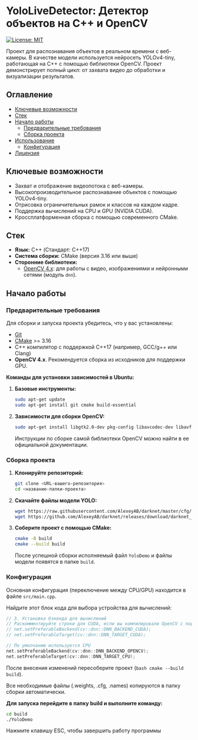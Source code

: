 # YoloLiveDetector: Детектор объектов на C++ и OpenCV

[![License: MIT](https://img.shields.io/badge/License-MIT-yellow.svg)](https://opensource.org/licenses/MIT)

Проект для распознавания объектов в реальном времени с веб-камеры. В качестве модели используется нейросеть YOLOv4-tiny, работающая на C++ с помощью библиотеки OpenCV. Проект демонстрирует полный цикл: от захвата видео до обработки и визуализации результатов.

## Оглавление
- [Ключевые возможности](#ключевые-возможности)
- [Стек](#Стек)
- [Начало работы](#начало-работы)
  - [Предварительные требования](#предварительные-требования)
  - [Сборка проекта](#сборка-проекта)
- [Использование](#использование)
  - [Конфигурация](#конфигурация)
- [Лицензия](#лицензия)

## Ключевые возможности
- Захват и отображение видеопотока с веб-камеры.
- Высокопроизводительное распознавание объектов с помощью YOLOv4-tiny.
- Отрисовка ограничительных рамок и классов на каждом кадре.
- Поддержка вычислений на CPU и GPU (NVIDIA CUDA).
- Кроссплатформенная сборка с помощью современного CMake.

## Стек
- **Язык:** C++ (Стандарт: C++17)
- **Система сборки:** CMake (версия 3.16 или выше)
- **Сторонние библиотеки:**
  - [OpenCV 4.x](https://opencv.org/): для работы с видео, изображениями и нейронными сетями (модуль `dnn`).

## Начало работы

### Предварительные требования
Для сборки и запуска проекта убедитесь, что у вас установлены:
- [Git](https://git-scm.com/)
- [CMake](https://cmake.org/download/) >= 3.16
- C++ компилятор с поддержкой C++17 (например, GCC/g++ или Clang)
- **OpenCV 4.x**. Рекомендуется сборка из исходников для поддержки GPU.

**Команды для установки зависимостей в Ubuntu:**

1.  **Базовые инструменты:**
    ```bash
    sudo apt-get update
    sudo apt-get install git cmake build-essential
    ```

2.  **Зависимости для сборки OpenCV:**
    ```bash
    sudo apt-get install libgtk2.0-dev pkg-config libavcodec-dev libavformat-dev libswscale-dev python3-dev python3-numpy libtbb-dev libjpeg-dev libpng-dev libtiff-dev libdc1394-dev
    ```
    Инструкции по сборке самой библиотеки OpenCV можно найти в ее официальной документации.

### Сборка проекта

1.  **Клонируйте репозиторий:**
    ```bash
    git clone <URL-вашего-репозитория>
    cd <название-папки-проекта>
    ```

2.  **Скачайте файлы модели YOLO:**
    ```bash
    wget https://raw.githubusercontent.com/AlexeyAB/darknet/master/cfg/yolov4-tiny.cfg
    wget https://github.com/AlexeyAB/darknet/releases/download/darknet_yolo_v4_pre/yolov4-tiny.weights
    ```

3.  **Соберите проект с помощью CMake:**
    ```bash
    cmake -B build
    cmake --build build
    ```
    После успешной сборки исполняемый файл `YoloDemo` и файлы модели появятся в папке `build`.


### Конфигурация
Основная конфигурация (переключение между CPU/GPU) находится в файле `src/main.cpp`.

Найдите этот блок кода для выбора устройства для вычислений:
```cpp
// 3. Установка бэкенда для вычислений
// Раскомментируйте строки для CUDA, если вы компилировали OpenCV с поддержкой NVIDIA GPU
// net.setPreferableBackend(cv::dnn::DNN_BACKEND_CUDA);
// net.setPreferableTarget(cv::dnn::DNN_TARGET_CUDA);

// По умолчанию используется CPU
net.setPreferableBackend(cv::dnn::DNN_BACKEND_OPENCV);
net.setPreferableTarget(cv::dnn::DNN_TARGET_CPU);
```
После внесения изменений пересоберите проект (```bash cmake --build build```).

Все необходимые файлы (.weights, .cfg, .names) копируются в папку сборки автоматически.

**Для запуска перейдите в папку build и выполните команду:**
```bash
cd build
./YoloDemo
```
    
Нажмите клавишу ESC, чтобы завершить работу программы
